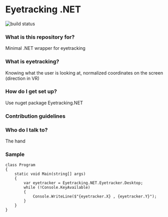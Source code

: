 # Eyetracking .NET #

![build status](https://hnkee.visualstudio.com/Eyetracking.NET/_apis/build/status/Eyetracking.NET-CI)

### What is this repository for? ###

Minimal .NET wrapper for eyetracking

### What is eyetracking? ###

Knowing what the user is looking at, normalized coordinates on the screen (direction in VR)

### How do I get set up? ###

Use nuget package Eyetracking.NET

### Contribution guidelines ###

### Who do I talk to? ###

The hand

### Sample ####

```
class Program
{
    static void Main(string[] args)
    {
        var eyetracker = Eyetracking.NET.Eyetracker.Desktop;
        while (!Console.KeyAvailable)
        {
            Console.WriteLine($"{eyetracker.X} , {eyetracker.Y}");
        }
    }
}
```
